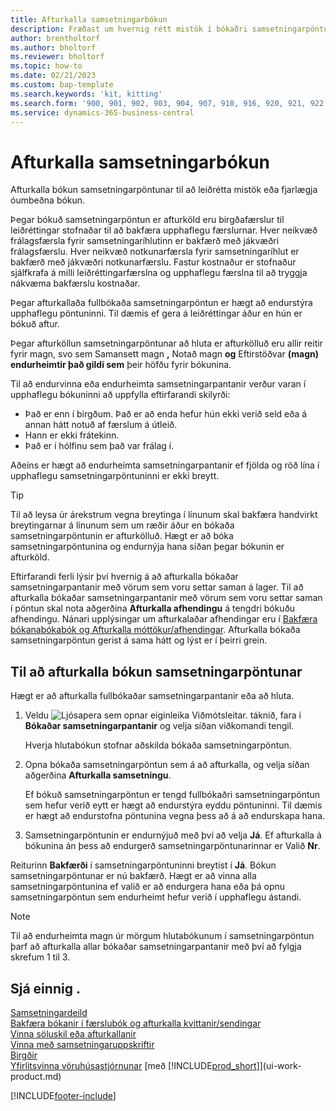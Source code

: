 ```yaml
---
title: Afturkalla samsetningarbókun
description: Fræðast um hvernig rétt mistök í bókaðri samsetningarpöntun eru.
author: brentholtorf
ms.author: bholtorf
ms.reviewer: bholtorf
ms.topic: how-to
ms.date: 02/21/2023
ms.custom: bap-template
ms.search.keywords: 'kit, kitting'
ms.search.form: '900, 901, 902, 903, 904, 907, 910, 916, 920, 921, 922, 923, 940, 941, 942, 930, 931, 932, 914, 915, 905'
ms.service: dynamics-365-business-central
---
```

# <a name="undo-assembly-posting"></a>Afturkalla samsetningarbókun

Afturkalla bókun samsetningarpöntunar til að leiðrétta mistök eða fjarlægja óumbeðna bókun.

Þegar bókuð samsetningarpöntun er afturköld eru birgðafærslur til leiðréttingar stofnaðar til að bakfæra upphaflegu færslurnar. Hver neikvæð frálagsfærsla fyrir samsetningaríhlutinn er bakfærð með jákvæðri frálagsfærslu. Hver neikvæð notkunarfærsla fyrir samsetningaríhlut er bakfærð með jákvæðri notkunarfærslu. Fastur kostnaður er stofnaður sjálfkrafa á milli leiðréttingarfærslna og upphaflegu færslna til að tryggja nákvæma bakfærslu kostnaðar.  

Þegar afturkallaða fullbókaða samsetningarpöntun er hægt að endurstýra upphaflegu pöntuninni. Til dæmis ef gera á leiðréttingar áður en hún er bókuð aftur.  

Þegar afturköllun samsetningarpöntunar að hluta er afturkölluð eru allir reitir fyrir magn, svo sem Samansett magn **,** Notað magn **og** Eftirstöðvar **(magn) endurheimtir það gildi sem** þeir höfðu fyrir bókunina.  

Til að endurvinna eða endurheimta samsetningarpantanir verður varan í upphaflegu bókuninni að uppfylla eftirfarandi skilyrði:  

* Það er enn í birgðum. Það er að enda hefur hún ekki verið seld eða á annan hátt notuð af færslum á útleið.  
* Hann er ekki frátekinn.  
* Það er í hólfinu sem það var frálag í.  

Aðeins er hægt að endurheimta samsetningarpantanir ef fjölda og röð lína í upphaflegu samsetningarpöntuninni er ekki breytt.  

> [!TIP]  
> Til að leysa úr árekstrum vegna breytinga í línunum skal bakfæra handvirkt breytingarnar á línunum sem um ræðir áður en bókaða samsetningarpöntunin er afturkölluð. Hægt er að bóka samsetningarpöntunina og endurnýja hana síðan þegar bókunin er afturköld.  

Eftirfarandi ferli lýsir því hvernig á að afturkalla bókaðar samsetningarpantanir með vörum sem voru settar saman á lager. Til að afturkalla bókaðar samsetningarpantanir með vörum sem voru settar saman í pöntun skal nota aðgerðina **Afturkalla afhendingu** á tengdri bókuðu afhendingu. Nánari upplýsingar um afturkalaðar afhendingar eru í [Bakfæra bókanabókabók og Afturkalla móttökur/afhendingar](finance-how-reverse-journal-posting.md). Afturkalla bókaða samsetningarpöntun gerist á sama hátt og lýst er í þeirri grein.  

## <a name="to-undo-posting-of-an-assembly-order"></a>Til að afturkalla bókun samsetningarpöntunar

Hægt er að afturkalla fullbókaðar samsetningarpantanir eða að hluta.

1. Veldu ![Ljósapera sem opnar eiginleika Viðmótsleitar.](media/ui-search/search_small.png "Segðu mér hvað þú vilt gera") táknið, fara í **Bókaðar samsetningarpantanir** og velja síðan viðkomandi tengil.  

   Hverja hlutabókun stofnar aðskilda bókaða samsetningarpöntun.  
2. Opna bókaða samsetningarpöntun sem á að afturkalla, og velja síðan aðgerðina **Afturkalla samsetningu**.  

    Ef bókuð samsetningarpöntun er tengd fullbókaðri samsetningarpöntun sem hefur verið eytt er hægt að endurstýra eyddu pöntuninni. Til dæmis er hægt að endurstofna pöntunina vegna þess að á að endurskapa hana.  
3. Samsetningarpöntunin er endurnýjuð með því að velja **Já**. Ef afturkalla á bókunina án þess að endurgerð samsetningarpöntunarinnar er Valið **Nr**.  

Reiturinn **Bakfærði** í samsetningarpöntuninni breytist í **Já**. Bókun samsetningarpöntunar er nú bakfærð. Hægt er að vinna alla samsetningarpöntunina ef valið er að endurgera hana eða þá opnu samsetningarpöntun sem endurheimt hefur verið í upphaflegu ástandi.  

> [!NOTE]  
> Til að endurheimta magn úr mörgum hlutabókunum í samsetningarpöntun þarf að afturkalla allar bókaðar samsetningarpantanir með því að fylgja skrefum 1 til 3.  

## <a name="see-also"></a>Sjá einnig .

[Samsetningardeild](assembly-assemble-items.md)  
[Bakfæra bókanir í færslubók og afturkalla kvittanir/sendingar](finance-how-reverse-journal-posting.md)  
[Vinna söluskil eða afturkallanir](sales-how-process-sales-returns-cancellations.md)  
[Vinna með samsetningaruppskriftir](assembly-how-work-assembly-boms.md)  
[Birgðir](inventory-manage-inventory.md)  
[Yfirlitsvinna vöruhúsastjórnunar](design-details-warehouse-management.md)
[með [!INCLUDE[prod_short](includes/prod_short.md)]](ui-work-product.md)


[!INCLUDE[footer-include](includes/footer-banner.md)]
